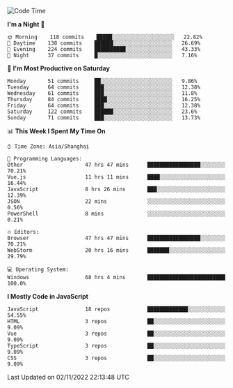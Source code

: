 <!--START_SECTION:waka-->
![Code Time](http://img.shields.io/badge/Code%20Time-1%2C404%20hrs%2019%20mins-blue)

**I'm a Night 🦉** 

```text
🌞 Morning    118 commits    █████░░░░░░░░░░░░░░░░░░░░   22.82% 
🌆 Daytime    138 commits    ██████░░░░░░░░░░░░░░░░░░░   26.69% 
🌃 Evening    224 commits    ██████████░░░░░░░░░░░░░░░   43.33% 
🌙 Night      37 commits     █░░░░░░░░░░░░░░░░░░░░░░░░   7.16%

```
📅 **I'm Most Productive on Saturday** 

```text
Monday       51 commits     ██░░░░░░░░░░░░░░░░░░░░░░░   9.86% 
Tuesday      64 commits     ███░░░░░░░░░░░░░░░░░░░░░░   12.38% 
Wednesday    61 commits     ███░░░░░░░░░░░░░░░░░░░░░░   11.8% 
Thursday     84 commits     ████░░░░░░░░░░░░░░░░░░░░░   16.25% 
Friday       64 commits     ███░░░░░░░░░░░░░░░░░░░░░░   12.38% 
Saturday     122 commits    ██████░░░░░░░░░░░░░░░░░░░   23.6% 
Sunday       71 commits     ███░░░░░░░░░░░░░░░░░░░░░░   13.73%

```


📊 **This Week I Spent My Time On** 

```text
⌚︎ Time Zone: Asia/Shanghai

💬 Programming Languages: 
Other                    47 hrs 47 mins      █████████████████░░░░░░░░   70.21% 
Vue.js                   11 hrs 11 mins      ████░░░░░░░░░░░░░░░░░░░░░   16.44% 
JavaScript               8 hrs 26 mins       ███░░░░░░░░░░░░░░░░░░░░░░   12.39% 
JSON                     22 mins             ░░░░░░░░░░░░░░░░░░░░░░░░░   0.56% 
PowerShell               8 mins              ░░░░░░░░░░░░░░░░░░░░░░░░░   0.21%

🔥 Editors: 
Browser                  47 hrs 47 mins      █████████████████░░░░░░░░   70.21% 
WebStorm                 20 hrs 16 mins      ███████░░░░░░░░░░░░░░░░░░   29.79%

💻 Operating System: 
Windows                  68 hrs 4 mins       █████████████████████████   100.0%

```

**I Mostly Code in JavaScript** 

```text
JavaScript               18 repos            █████████████░░░░░░░░░░░░   54.55% 
HTML                     3 repos             ██░░░░░░░░░░░░░░░░░░░░░░░   9.09% 
Vue                      3 repos             ██░░░░░░░░░░░░░░░░░░░░░░░   9.09% 
TypeScript               3 repos             ██░░░░░░░░░░░░░░░░░░░░░░░   9.09% 
CSS                      3 repos             ██░░░░░░░░░░░░░░░░░░░░░░░   9.09%

```



 Last Updated on 02/11/2022 22:13:48 UTC
<!--END_SECTION:waka-->

<!--
**likaiqiang/likaiqiang** is a ✨ _special_ ✨ repository because its `README.md` (this file) appears on your GitHub profile.

Here are some ideas to get you started:

- 🔭 I’m currently working on ...
- 🌱 I’m currently learning ...
- 👯 I’m looking to collaborate on ...
- 🤔 I’m looking for help with ...
- 💬 Ask me about ...
- 📫 How to reach me: ...
- 😄 Pronouns: ...
- ⚡ Fun fact: ...
-->
